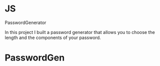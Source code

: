 # JS
PasswordGenerator
 
In this project I built a password generator that allows you to choose the length and 
the components of your password.
# PasswordGen
